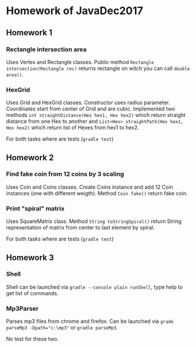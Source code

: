 # Homework of JavaDec2017

## Homework 1

### Rectangle intersection area
Uses Vertex and Rectangle classes. Public method `Rectangle intersection(Rectangle rec)` returns rectangle on witch you can call `double area()`.

### HexGrid
Uses Grid and HexGrid classes. Constructor uses radius parameter. Coordinates start from center of Grid and are cubic. Implemented two methods `int straightDistance(Hex hex1, Hex hex2)` which return straight distance from one Hex to another and `List<Hex> straightPath(Hex hex1, Hex hex2)` which return list of Hexes from hex1 to hex2.

For both tasks where are tests (`gradle test`)

## Homework 2

### Find fake coin from 12 coins by 3 scaling
Uses Coin and Coins classes. Create Coins instance and add 12 Coin instances (one with different weigth). Method `Coin fake()` return fake coin.

### Print "spiral" matrix
Uses SquareMatrix class. Method `String toStringSpiral()` return String representation of matrix from center to last element by spiral.

For both tasks where are tests (`gradle test`)

## Homework 3

### Shell
Shell can be launched via `gradle --console plain runShell`, type help to get list of commands.

### Mp3Parser

Parses mp3 files from chrome and firefox. Can be launched via `grade parseMp3 -Dpath="c:\mp3"` or `gradle parseMp3`.

No test for these two.